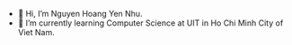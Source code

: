- 👋 Hi, I’m Nguyen Hoang Yen Nhu.
- 🌱 I’m currently learning Computer Science at UIT in Ho Chi Minh City of Viet Nam.

<!---
NguyenHoangYenNhu/NguyenHoangYenNhu is a ✨ special ✨ repository because its `README.md` (this file) appears on your GitHub profile.
You can click the Preview link to take a look at your changes.
--->
